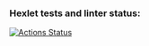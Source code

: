 ### Hexlet tests and linter status:
[![Actions Status](https://github.com/RomaMishchenko/qa-engineer-project-84/actions/workflows/hexlet-check.yml/badge.svg)](https://github.com/RomaMishchenko/qa-engineer-project-84/actions)
